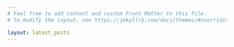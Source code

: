 ```yaml
---
# Feel free to add content and custom Front Matter to this file.
# To modify the layout, see https://jekyllrb.com/docs/themes/#overriding-theme-defaults

layout: latest_posts
---
```

